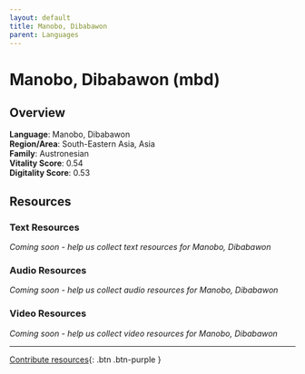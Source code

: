 ```yaml
---
layout: default
title: Manobo, Dibabawon
parent: Languages
---
```


# Manobo, Dibabawon (mbd)

## Overview

**Language**: Manobo, Dibabawon  
**Region/Area**: South-Eastern Asia, Asia  
**Family**: Austronesian  
**Vitality Score**: 0.54  
**Digitality Score**: 0.53  

## Resources

### Text Resources
*Coming soon - help us collect text resources for Manobo, Dibabawon*

### Audio Resources
*Coming soon - help us collect audio resources for Manobo, Dibabawon*

### Video Resources
*Coming soon - help us collect video resources for Manobo, Dibabawon*

---

[Contribute resources](https://fairtrain.github.io/){: .btn .btn-purple }
